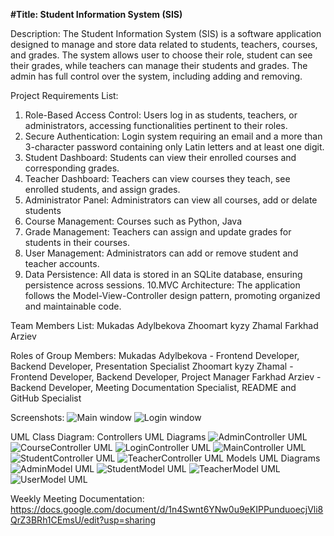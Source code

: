 **#Title: Student Information System (SIS)**

Description:
The Student Information System (SIS) is a software application designed to manage and store data related to students, teachers, courses, and grades. The system allows user to choose their role, student can see their grades, while teachers can manage their students and grades. The admin has full control over the system, including adding and removing.

Project Requirements List:

1. Role-Based Access Control: Users log in as students, teachers, or administrators, accessing functionalities pertinent to their roles.
2. Secure Authentication: Login system requiring an email and a more than 3-character password containing only Latin letters and at least one digit.
3. Student Dashboard: Students can view their enrolled courses and corresponding grades.
4. Teacher Dashboard: Teachers can view courses they teach, see enrolled students, and assign grades.
5. Administrator Panel: Administrators can view all courses, add or delate students
6. Course Management: Courses such as Python, Java
7. Grade Management: Teachers can assign and update grades for students in their
courses.
8. User Management: Administrators can add or remove student and teacher accounts.
9. Data Persistence: All data is stored in an SQLite database, ensuring persistence across sessions.
10.MVC Architecture: The application follows the Model-View-Controller design pattern, promoting organized and maintainable code.

Team Members List:
Mukadas Adylbekova 
Zhoomart kyzy Zhamal
Farkhad Arziev

Roles of Group Members: 
Mukadas Adylbekova -  Frontend Developer, Backend Developer,  Presentation Specialist
Zhoomart kyzy Zhamal - Frontend Developer, Backend Developer,  Project Manager
Farkhad Arziev - Backend Developer, Meeting Documentation Specialist,  README and GitHub Specialist 


 Screenshots:
![Main window](KeyAspects1.png)
![Login window](KeyAspects2.png)




 UML Class Diagram:
 Controllers UML Diagrams
  ![AdminController UML](AdminControllerUml.png)
  ![CourseController UML](CourseControllerUml.png)
  ![LoginController UML](LoginControllerUml.png)
  ![MainController UML](MainControllerUml.png)
  ![StudentController UML](StudentControllerUml.png)
  ![TeacherController UML](TeacherControllerUml.png)
  Models UML Diagrams
  ![AdminModel UML](AdminModelUml.png)
  ![StudentModel UML](StudentModelUml.png)
  ![TeacherModel UML](TeacherModelUml.png)
  ![UserModel UML](UserModelUml.png)

  

 Weekly Meeting Documentation:
 https://docs.google.com/document/d/1n4Swnt6YNw0u9eKIPPunduoecjVli8QrZ3BRh1CEmsU/edit?usp=sharing
